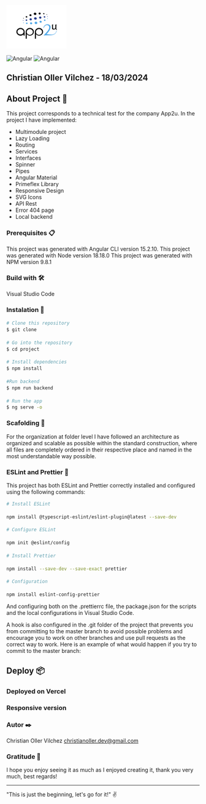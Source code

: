 
![Logo](./src/assets/images/app2u-logo.png )

<p>

<img src="https://img.shields.io/badge/Angular-DD0031?style=for-the-badge&logo=angular&logoColor=white" alt="Angular">
<img src="https://img.shields.io/badge/TypeScript-007ACC?style=for-the-badge&logo=typescript&logoColor=white" alt="Angular">

## Christian Oller Vilchez - 18/03/2024

## About Project 🚀

This project corresponds to a technical test for the company App2u.
In the project I have implemented:

- Multimodule project
- Lazy Loading
- Routing
- Services
- Interfaces
- Spinner
- Pipes
- Angular Material
- Primeflex Library
- Responsive Design
- SVG Icons
- API Rest
- Error 404 page
- Local backend




### Prerequisites 📋

This project was generated with Angular CLI version 15.2.10.
This project was generated with Node version 18.18.0
This project was generated with NPM version 9.8.1

### Build with 🛠️

Visual Studio Code

### Instalation 🔧

```bash
# Clone this repository
$ git clone

# Go into the repository
$ cd project

# Install dependencies
$ npm install

#Run backend
$ npm run backend

# Run the app
$ ng serve -o

```

### Scafolding 📁

For the organization at folder level I have followed an architecture as organized and scalable as possible within the standard construction, where all files are completely ordered in their respective place and named in the most understandable way possible.

### ESLint and Prettier 📄

This project has both ESLint and Prettier correctly installed and configured using the following commands:

```bash
# Install ESLint

npm install @typescript-eslint/eslint-plugin@latest --save-dev

# Configure ESLint

npm init @eslint/config

# Install Prettier

npm install --save-dev --save-exact prettier

# Configuration

npm install eslint-config-prettier
```

And configuring both on the .prettierrc file, the package.json for the scripts and the local configurations in Visual Studio Code.

A hook is also configured in the .git folder of the project that prevents you from committing to the master branch to avoid possible problems and encourage you to work on other branches and use pull requests as the correct way to work. Here is an example of what would happen if you try to commit to the master branch:

## Deploy 📦

### Deployed on Vercel


### Responsive version


### Autor ✒️

Christian Oller Vilchez
christianoller.dev@gmail.com

### Gratitude 🎁

I hope you enjoy seeing it as much as I enjoyed creating it, thank you very much, best regards!

---

"This is just the beginning, let's go for it!" ✌️
